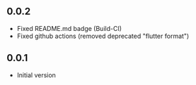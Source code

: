 ## 0.0.2
- Fixed README.md badge (Build-CI)
- Fixed github actions (removed deprecated "flutter format")

## 0.0.1
- Initial version